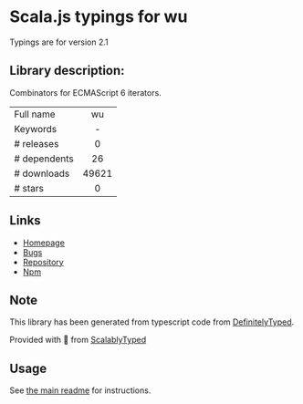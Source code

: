
# Scala.js typings for wu

Typings are for version 2.1

## Library description:
Combinators for ECMAScript 6 iterators.

|                    |                 |
| ------------------ | :-------------: |
| Full name          | wu |
| Keywords           | - |
| # releases         | 0 |
| # dependents       | 26 |
| # downloads        | 49621 |
| # stars            | 0 |

## Links
- [Homepage](https://github.com/fitzgen/wu.js)
- [Bugs](http://github.com/fitzgen/wu.js/issues)
- [Repository](https://github.com/fitzgen/wu.js)
- [Npm](https://www.npmjs.com/package/wu)
    


## Note
This library has been generated from typescript code from [DefinitelyTyped](https://definitelytyped.org).

Provided with :purple_heart: from [ScalablyTyped](https://github.com/oyvindberg/ScalablyTyped)

## Usage
See [the main readme](../../readme.md) for instructions.


